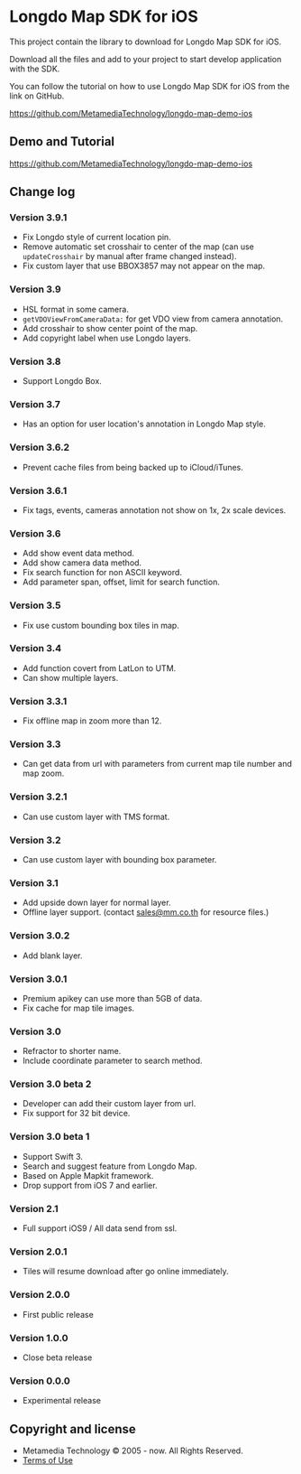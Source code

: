 # Longdo Map SDK for iOS
This project contain the library to download for Longdo Map SDK for iOS.

Download all the files and add to your project to start develop application with the SDK.

You can follow the tutorial on how to use Longdo Map SDK for iOS from the link on GitHub.

https://github.com/MetamediaTechnology/longdo-map-demo-ios

## Demo and Tutorial
https://github.com/MetamediaTechnology/longdo-map-demo-ios

## Change log

### Version 3.9.1
* Fix Longdo style of current location pin.
* Remove automatic set crosshair to center of the map (can use `updateCrosshair` by manual after frame changed instead).
* Fix custom layer that use BBOX3857 may not appear on the map.

### Version 3.9
* HSL format in some camera.
* `getVDOViewFromCameraData:` for get VDO view from camera annotation.
* Add crosshair to show center point of the map.
* Add copyright label when use Longdo layers.

### Version 3.8
* Support Longdo Box.

### Version 3.7
* Has an option for user location's annotation in Longdo Map style.

### Version 3.6.2
* Prevent cache files from being backed up to iCloud/iTunes.

### Version 3.6.1
* Fix tags, events, cameras annotation not show on 1x, 2x scale devices.

### Version 3.6
* Add show event data method.
* Add show camera data method.
* Fix search function for non ASCII keyword.
* Add parameter span, offset, limit for search function.

### Version 3.5
* Fix use custom bounding box tiles in map.

### Version 3.4
* Add function covert from LatLon to UTM.
* Can show multiple layers.

### Version 3.3.1
* Fix offline map in zoom more than 12.

### Version 3.3
* Can get data from url with parameters from current map tile number and map zoom.

### Version 3.2.1
* Can use custom layer with TMS format.

### Version 3.2
* Can use custom layer with bounding box parameter.

### Version 3.1
* Add upside down layer for normal layer.
* Offline layer support. (contact sales@mm.co.th for resource files.)

### Version 3.0.2
* Add blank layer.

### Version 3.0.1
* Premium apikey can use more than 5GB of data.
* Fix cache for map tile images.

### Version 3.0
* Refractor to shorter name.
* Include coordinate parameter to search method.

### Version 3.0 beta 2
* Developer can add their custom layer from url.
* Fix support for 32 bit device.

### Version 3.0 beta 1
* Support Swift 3.
* Search and suggest feature from Longdo Map.
* Based on Apple Mapkit framework.
* Drop support from iOS 7 and earlier.

### Version 2.1
* Full support iOS9 / All data send from ssl.

### Version 2.0.1
* Tiles will resume download after go online immediately.

### Version 2.0.0
* First public release

### Version 1.0.0
* Close beta release

### Version 0.0.0
* Experimental release

## Copyright and license
  * Metamedia Technology © 2005 - now. All Rights Reserved.
  * [Terms of Use](LICENSE.md)
